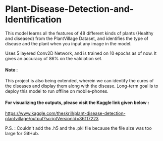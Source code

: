 # Plant-Disease-Detection-and-Identification
This model learns all the features of 48 different kinds of plants (Healthy and diseased) from the PlantVillage Dataset, and identifies the type of disease and the plant when you input any image in the model.

Uses 5 layered Conv2D Network, and is trained on 10 epochs as of now. It gives an accuracy of 86% on the valdiation set.

#### Note : 
This project is also being extended, wherein we can identify the cures of the diseases and display them along with the disease.
Long-term goal is to deploy this model to run offline on mobile-phones.

#### For visualizing the outputs, please visit the Kaggle link given below :
https://www.kaggle.com/theskrill/plant-disease-detection-plantvillage/output?scriptVersionId=36117223


P.S. : Couldn't add the .h5 and the .pkl file because the file size was too large for GitHub.

